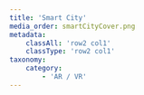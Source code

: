 ```yaml
---
title: 'Smart City'
media_order: smartCityCover.png
metadata:
    classAll: 'row2 col1'
    classType: 'row2 col1'
taxonomy:
    category:
        - 'AR / VR'
---
```


